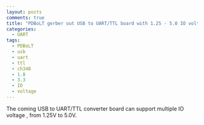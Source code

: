 ```yaml
---
layout: posts
comments: true
title: "PDBoLT gerber out USB to UART/TTL board with 1.25 - 5.0 IO voltage support"
categories:
  - UART
tags:
  - PDBoLT
  - usb
  - uart
  - ttl
  - ch340
  - 1.8
  - 3.3
  - IO
  - voltage
---
```


The coming USB to UART/TTL converter board can support multiple IO voltage , from 1.25V to 5.0V.

